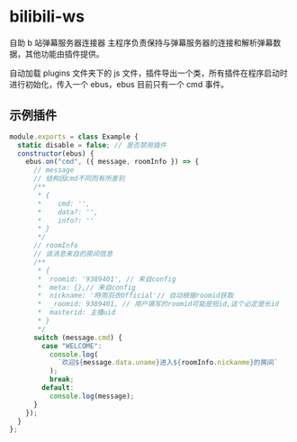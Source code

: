 # bilibili-ws

自助 b 站弹幕服务器连接器
主程序负责保持与弹幕服务器的连接和解析弹幕数据，其他功能由插件提供。

自动加载 plugins 文件夹下的 js 文件，插件导出一个类，所有插件在程序启动时进行初始化，传入一个 ebus，ebus 目前只有一个 cmd 事件。

## 示例插件

```javascript
module.exports = class Example {
  static disable = false; // 是否禁用插件
  constructor(ebus) {
    ebus.on("cmd", ({ message, roomInfo }) => {
      // message
      // 结构因cmd不同而有所差别
      /**
       * {
       *    cmd: '',
       *    data?: '',
       *    info?: ''
       * }
       */
      // roomInfo
      // 该消息来自的房间信息
      /**
       * {
       *  roomid: '9389401', // 来自config
       *  meta: {},// 来自config
       *  nickname: '時雨羽衣Official'// 自动根据roomid获取
       *  _roomid: 9389401, // 用户填写的roomid可能是短id,这个必定是长id
       *  masterid: 主播uid
       * }
       */
      switch (message.cmd) {
        case "WELCOME":
          console.log(
            `欢迎${message.data.uname}进入${roomInfo.nickanme}的房间`
          );
          break;
        default:
          console.log(message);
      }
    });
  }
};
```
